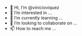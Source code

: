 - 👋 Hi, I’m @vinicioviquez
- 👀 I’m interested in ...
- 🌱 I’m currently learning ...
- 💞️ I’m looking to collaborate on ...
- 📫 How to reach me ...

<!---
vinicioviquez/vinicioviquez is a ✨ special ✨ repository because its `README.md` (this file) appears on your GitHub profile.
You can click the Preview link to take a look at your changes.
--->
